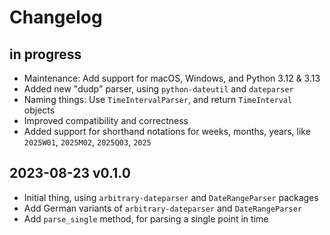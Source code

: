 # Changelog

## in progress
- Maintenance: Add support for macOS, Windows, and Python 3.12 & 3.13
- Added new "dudp" parser, using `python-dateutil` and `dateparser`
- Naming things: Use `TimeIntervalParser`, and return `TimeInterval` objects
- Improved compatibility and correctness
- Added support for shorthand notations for weeks, months, years,
  like `2025W01`, `2025M02`, `2025Q03`, `2025`

## 2023-08-23 v0.1.0
- Initial thing, using `arbitrary-dateparser` and `DateRangeParser` packages
- Add German variants of `arbitrary-dateparser` and `DateRangeParser`
- Add `parse_single` method, for parsing a single point in time
